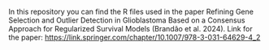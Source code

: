 In this repository you can find the R files used in the paper Refining Gene Selection and Outlier Detection in Glioblastoma Based on a Consensus Approach for Regularized Survival Models (Brandão et al. 2024).
Link for the paper: https://link.springer.com/chapter/10.1007/978-3-031-64629-4_2
